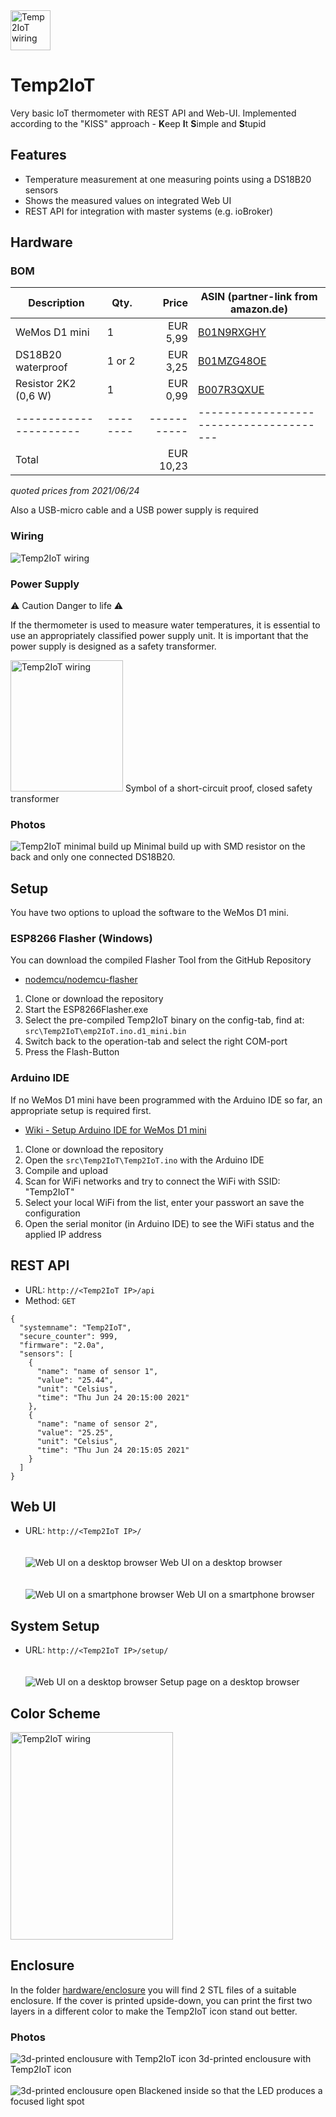 <img src="docu/Temp2IoT_Icon_Black.svg" alt="Temp2IoT wiring" width="64" height="64" />

# Temp2IoT
Very basic IoT thermometer with REST API and Web-UI. Implemented according to the "KISS" approach - **K**eep **I**t **S**imple and **S**tupid

## Features
* Temperature measurement at one measuring points using a DS18B20 sensors
* Shows the measured values on integrated Web UI
* REST API for integration with master systems (e.g. ioBroker)


## Hardware

### BOM

| Description          | Qty.   | Price     | ASIN (partner-link from amazon.de)    |
|----------------------|--------|----------:|---------------------------------------|
| WeMos D1 mini        | 1      | EUR 5,99  | [B01N9RXGHY](https://amzn.to/3clRAiP) |
| DS18B20 waterproof   | 1 or 2 | EUR 3,25  | [B01MZG48OE](https://amzn.to/2NQUkvc) |
| Resistor 2K2 (0,6 W) | 1      | EUR 0,99  | [B007R3QXUE](https://amzn.to/3ja1jww) |
|----------------------|--------|-----------|---------------------------------------|
| Total                |        | EUR 10,23 |                                       |

*quoted prices from 2021/06/24*

Also a USB-micro cable and a USB power supply is required

### Wiring

![Temp2IoT wiring](hardware/temp2iot_wiring_2.png)

### Power Supply
:warning: Caution Danger to life :warning:

If the thermometer is used to measure water temperatures, it is essential to use an appropriately classified power supply unit. It is important that the power supply is designed as a safety transformer.

<img src="docu/Sitrenn.svg" alt="Temp2IoT wiring" width="180" height="210" />
Symbol of a short-circuit proof, closed safety transformer 

### Photos

![Temp2IoT minimal build up](hardware/hardware_raw.jpg)
Minimal build up with SMD resistor on the back and only one connected DS18B20. 

## Setup

You have two options to upload the software to the WeMos D1 mini.

### ESP8266 Flasher (Windows)

You can download the compiled Flasher Tool from the GitHub Repository
* [nodemcu/nodemcu-flasher](https://github.com/nodemcu/nodemcu-flasher)

1. Clone or download the repository
2. Start the ESP8266Flasher.exe
3. Select the pre-compiled Temp2IoT binary on the config-tab, find at: `src\Temp2IoT\emp2IoT.ino.d1_mini.bin`
4. Switch back to the operation-tab and select the right COM-port
5. Press the Flash-Button

### Arduino IDE

If no WeMos D1 mini have been programmed with the Arduino IDE so far, an appropriate setup is required first.
* [Wiki - Setup Arduino IDE for WeMos D1 mini](https://github.com/100prznt/Temp2IoT/wiki/Setup-Arduino-IDE)

1. Clone or download the repository
2. Open the `src\Temp2IoT\Temp2IoT.ino` with the Arduino IDE
3. Compile and upload
4. Scan for WiFi networks and try to connect the WiFi with SSID: "Temp2IoT"
5. Select your local WiFi from the list, enter your passwort an save the configuration
6. Open the serial monitor (in Arduino IDE) to see the WiFi status and the applied IP address


## REST API
* URL: `http://<Temp2IoT IP>/api`
* Method: `GET`

```
{
  "systemname": "Temp2IoT",
  "secure_counter": 999,
  "firmware": "2.0a",
  "sensors": [
    {
      "name": "name of sensor 1",
      "value": "25.44",
      "unit": "Celsius",
      "time": "Thu Jun 24 20:15:00 2021"
    },
    {
      "name": "name of sensor 2",
      "value": "25.25",
      "unit": "Celsius",
      "time": "Thu Jun 24 20:15:05 2021"
    }
  ]
}
```

## Web UI
* URL: `http://<Temp2IoT IP>/`
  <br>
  <br>
  <br>
![Web UI on a desktop browser](docu/webui_desktop.png)
Web UI on a desktop browser
  <br>
  <br>
  <br>
![Web UI on a smartphone browser](docu/webui_smartphone.png)
Web UI on a smartphone browser

## System Setup
* URL: `http://<Temp2IoT IP>/setup/`
  <br>
  <br>
  <br>
![Web UI on a desktop browser](docu/setup_desktop.png)
Setup page on a desktop browser

## Color Scheme
<img src="docu/Scheme_100prznt.png" alt="Temp2IoT wiring" width="260" height="332" />

## Enclosure
In the folder [hardware/enclosure](hardware/enclosure) you will find 2 STL files of a suitable enclosure. If the cover is printed upside-down, you can print the first two layers in a different color to make the Temp2IoT icon stand out better.

### Photos

![3d-printed enclousure with Temp2IoT icon](hardware/temp2iot_logo_case.jpg)
3d-printed enclousure with Temp2IoT icon
  <br>
  <br>
![3d-printed enclousure open](hardware/temp2iot_logo_case_open.jpg)
Blackened inside so that the LED produces a focused light spot

